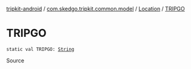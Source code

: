 [tripkit-android](../../index.md) / [com.skedgo.tripkit.common.model](../index.md) / [Location](index.md) / [TRIPGO](./-t-r-i-p-g-o.md)

# TRIPGO

`static val TRIPGO: `[`String`](https://kotlinlang.org/api/latest/jvm/stdlib/kotlin/-string/index.html)

Source

